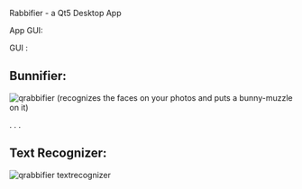 Rabbifier - a Qt5 Desktop App

App GUI:

GUI :
#####

Bunnifier:
--------------
![qrabbifier](https://cloud.githubusercontent.com/assets/15926631/15117973/62848392-160a-11e6-99de-fb7398748a05.png)
(recognizes the faces on your photos and puts a bunny-muzzle on it)

.
.
.

Text Recognizer:
------------------------
![qrabbifier textrecognizer](https://cloud.githubusercontent.com/assets/15926631/15158252/49970c34-16ef-11e6-90b0-0f7295837667.png)
